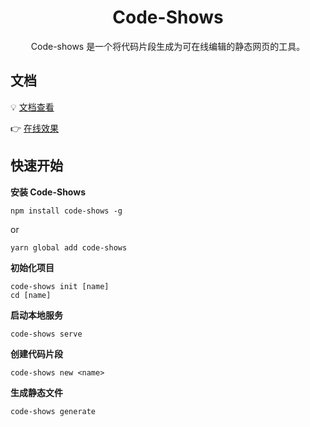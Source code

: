 <h1 align="center">Code-Shows</h1>
<div align="center">Code-shows 是一个将代码片段生成为可在线编辑的静态网页的工具。</div>

## 文档
💡 [文档查看](https://code-shows.imalun.com/)

👉 [在线效果](https://code.imalun.com/)

## 快速开始

**安装 Code-Shows**
```
npm install code-shows -g
```
or
```
yarn global add code-shows
```

**初始化项目**
```
code-shows init [name]
cd [name]
```

**启动本地服务**
```
code-shows serve
```

**创建代码片段**
```
code-shows new <name>
```

**生成静态文件**
```
code-shows generate
```